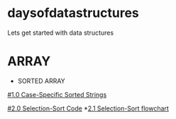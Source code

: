 # daysofdatastructures
Lets get started with data structures 

# ARRAY
* SORTED ARRAY

[#1.0 Case-Specific Sorted Strings](https://github.com/erkushagra/daysofdatastructures/blob/main/Case-Specific%20Sorted%20of%20Strings)

[#2.0 Selection-Sort Code](https://github.com/erkushagra/daysofdatastructures/blob/main/selection_sort)
    *[2.1 Selection-Sort flowchart](https://github.com/erkushagra/daysofdatastructures/blob/main/Selection-sort-flowchart.jpg)




